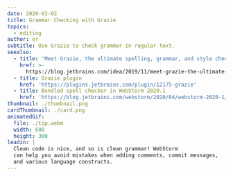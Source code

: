 ```yaml
---
date: 2020-03-02
title: Grammar Checking with Grazie
topics:
  - editing
author: er
subtitle: Use Grazie to check grammar in regular text.
seealso:
  - title: 'Meet Grazie, the ultimate spelling, grammar, and style checker'
    href: >-
      https://blog.jetbrains.com/idea/2019/11/meet-grazie-the-ultimate-spelling-grammar-and-style-checker-for-intellij-idea/
  - title: Grazie plugin
    href: 'https://plugins.jetbrains.com/plugin/12175-grazie'
  - title: Bundled spell checker in WebStorm 2020.1
    href: 'https://blog.jetbrains.com/webstorm/2020/04/webstorm-2020-1/#grazie'
thumbnail: ./thumbnail.png
cardThumbnail: ./card.png
animatedGif:
  file: ./tip.webm
  width: 600
  height: 300
leadin: |
  Clean code is nice, and so is clean grammar! WebStorm 
  can help you avoid mistakes when adding comments, commit messages, 
  and various language constructs.
---
```


